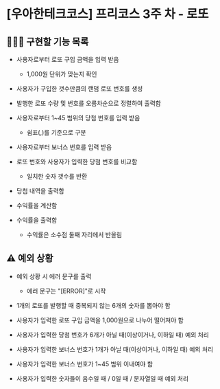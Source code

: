 # [우아한테크코스] 프리코스 3주 차 - 로또

## 👩🏻‍💻 구현할 기능 목록

- 사용자로부터 로또 구입 금액을 입력 받음
  - 1,000원 단위가 맞는지 확인


- 사용자가 구입한 갯수만큼의 랜덤 로또 번호를 생성


- 발행한 로또 수량 및 번호를 오름차순으로 정렬하여 출력함


- 사용자로부터 1~45 범위의 당첨 번호를 입력 받음
  - 쉼표(,)를 기준으로 구분


- 사용자로부터 보너스 번호를 입력 받음


- 로또 번호와 사용자가 입력한 당첨 번호를 비교함
  - 일치한 숫자 갯수를 반환


- 당첨 내역을 출력함


- 수익률을 계산함


- 수익률을 출력함
  - 수익률은 소수점 둘째 자리에서 반올림


## ⚠️ 예외 상황

- 예외 상황 시 에러 문구를 출력
  - 에러 문구는 "[ERROR]"로 시작


- 1개의 로또를 발행할 때 중복되지 않는 6개의 숫자를 뽑아야 함


- 사용자가 입력한 로또 구입 금액을 1,000원으로 나누어 떨어져야 함


- 사용자가 입력한 당첨 번호가 6개가 아닐 때(이상이거나, 이하일 때) 예외 처리


- 사용자가 입력한 보너스 번호가 1개가 아닐 때(이상이거나, 이하일 때) 예외 처리


- 사용자가 입력한 보너스 번호가 1~45 범위 이내여야 함


- 사용자가 입력한 숫자들이 음수일 때 / 0일 때 / 문자열일 때 예외 처리







